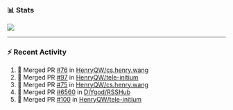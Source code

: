 ### :bar_chart: Stats

<a href="#">
  <img align="center" src="https://github-readme-stats.vercel.app/api?username=henryqw&count_private=true&show_icons=true" />
</a>
<!-- <a href="#">
  <img align="center" src="https://github-readme-stats-git-master.henryqw.vercel.app/api/top-langs/?username=HenryQW&layout=compact" />
</a> -->

---

### :zap: Recent Activity

<!--START_SECTION:activity-->

1. 🎉 Merged PR [#76](https://github.com/HenryQW/cs.henry.wang/pull/76) in [HenryQW/cs.henry.wang](https://github.com/HenryQW/cs.henry.wang)
2. 🎉 Merged PR [#97](https://github.com/HenryQW/tele-initium/pull/97) in [HenryQW/tele-initium](https://github.com/HenryQW/tele-initium)
3. 🎉 Merged PR [#75](https://github.com/HenryQW/cs.henry.wang/pull/75) in [HenryQW/cs.henry.wang](https://github.com/HenryQW/cs.henry.wang)
4. 🎉 Merged PR [#6560](https://github.com/DIYgod/RSSHub/pull/6560) in [DIYgod/RSSHub](https://github.com/DIYgod/RSSHub)
5. 🎉 Merged PR [#100](https://github.com/HenryQW/tele-initium/pull/100) in [HenryQW/tele-initium](https://github.com/HenryQW/tele-initium)
<!--END_SECTION:activity-->
